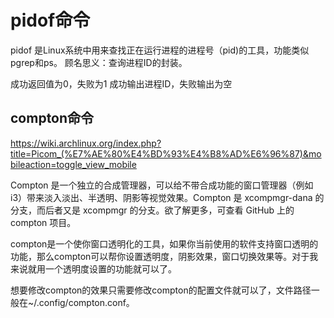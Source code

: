 # pidof命令
pidof 是Linux系统中用来查找正在运行进程的进程号（pid)的工具，功能类似pgrep和ps。
顾名思义：查询进程ID的封装。

成功返回值为0，失败为1
成功输出进程ID，失败输出为空

## compton命令
https://wiki.archlinux.org/index.php?title=Picom_(%E7%AE%80%E4%BD%93%E4%B8%AD%E6%96%87)&mobileaction=toggle_view_mobile

Compton 是一个独立的合成管理器，可以给不带合成功能的窗口管理器（例如 i3）带来淡入淡出、半透明、阴影等视觉效果。Compton 是 xcompmgr-dana 的分支，而后者又是 xcompmgr 的分支。欲了解更多，可查看 GitHub 上的 compton 项目。

compton是一个使你窗口透明化的工具，如果你当前使用的软件支持窗口透明的功能，那么compton可以帮你设置透明度，阴影效果，窗口切换效果等。对于我来说就用一个透明度设置的功能就可以了。

想要修改compton的效果只需要修改compton的配置文件就可以了，文件路径一般在~/.config/compton.conf。




